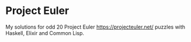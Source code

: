 # Project Euler
My solutions for odd 20 Project Euler https://projecteuler.net/ puzzles with Haskell, Elixir and Common Lisp.
